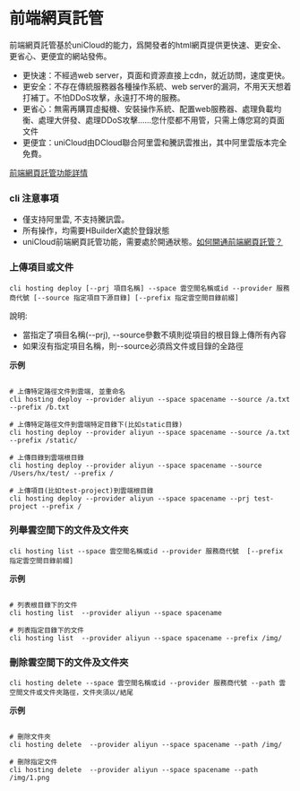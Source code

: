# 前端網頁託管

前端網頁託管基於uniCloud的能力，爲開發者的html網頁提供更快速、更安全、更省心、更便宜的網站發佈。

- 更快速：不經過web server，頁面和資源直接上cdn，就近訪問，速度更快。
- 更安全：不存在傳統服務器各種操作系統、web server的漏洞，不用天天想着打補丁。不怕DDoS攻擊，永遠打不垮的服務。
- 更省心：無需再購買虛擬機、安裝操作系統、配置web服務器、處理負載均衡、處理大併發、處理DDoS攻擊......您什麼都不用管，只需上傳您寫的頁面文件
- 更便宜：uniCloud由DCloud聯合阿里雲和騰訊雲推出，其中阿里雲版本完全免費。

[前端網頁託管功能詳情](https://uniapp.dcloud.io/uniCloud/hosting)


### cli 注意事項

- 僅支持阿里雲, 不支持騰訊雲。
- 所有操作，均需要HBuilderX處於登錄狀態
- uniCloud前端網頁託管功能，需要處於開通狀態。[如何開通前端網頁託管？](https://uniapp.dcloud.io/uniCloud/hosting?id=%e5%bc%80%e9%80%9a)

### 上傳項目或文件

```shell
cli hosting deploy [--prj 項目名稱] --space 雲空間名稱或id --provider 服務商代號 [--source 指定項目下源目錄] [--prefix 指定雲空間目錄前綴]
```

說明:

- 當指定了項目名稱(--prj), --source參數不填則從項目的根目錄上傳所有內容
- 如果沒有指定項目名稱，則--source必須爲文件或目錄的全路徑

**示例**

```shell

# 上傳特定路徑文件到雲端, 並重命名
cli hosting deploy --provider aliyun --space spacename --source /a.txt --prefix /b.txt

# 上傳特定路徑文件到雲端特定目錄下(比如static目錄)
cli hosting deploy --provider aliyun --space spacename --source /a.txt --prefix /static/

# 上傳目錄到雲端根目錄
cli hosting deploy --provider aliyun --space spacename --source /Users/hx/test/ --prefix /

# 上傳項目(比如test-project)到雲端根目錄
cli hosting deploy --provider aliyun --space spacename --prj test-project --prefix /

```

### 列舉雲空間下的文件及文件夾

```shell
cli hosting list --space 雲空間名稱或id --provider 服務商代號  [--prefix 指定雲空間目錄前綴]
```

**示例**

```shell

# 列表根目錄下的文件
cli hosting list  --provider aliyun --space spacename

# 列表指定目錄下的文件
cli hosting list  --provider aliyun --space spacename --prefix /img/
```

### 刪除雲空間下的文件及文件夾

```shell
cli hosting delete --space 雲空間名稱或id --provider 服務商代號 --path 雲空間文件或文件夾路徑，文件夾須以/結尾
```

**示例**

```shell

# 刪除文件夾
cli hosting delete  --provider aliyun --space spacename --path /img/

# 刪除指定文件
cli hosting delete  --provider aliyun --space spacename --path /img/1.png
```